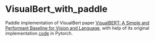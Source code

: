 # VisualBert_with_paddle
Paddle implementation of VisualBert paper [VisualBERT: A Simple and Performant Baseline for Vision and Language](https://arxiv.org/pdf/1908.03557.pdf), with help of its original implementation [code](https://github.com/huggingface/transformers/tree/master/src/transformers/models/visual_bert) in Pytorch.

